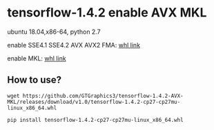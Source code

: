 # tensorflow-1.4.2 enable AVX MKL
ubuntu 18.04,x86-64, python 2.7



enable SSE4.1 SSE4.2 AVX AVX2 FMA: [whl link](https://github.com/GTGraphics3/tensorflow-1.4.2-AVX-MKL/releases/download/v1.0/tensorflow-1.4.2-cp27-cp27mu-linux_x86_64.whl)

enable MKL: [whl link](https://github.com/GTGraphics3/tensorflow-1.4.2-AVX-MKL/releases/download/v1.0/tensorflow-1.4.2-cp27-cp27mu-mkl-linux_x86_64.whl)



## How to use?

`wget https://github.com/GTGraphics3/tensorflow-1.4.2-AVX-MKL/releases/download/v1.0/tensorflow-1.4.2-cp27-cp27mu-linux_x86_64.whl`

`pip install tensorflow-1.4.2-cp27-cp27mu-linux_x86_64.whl`
